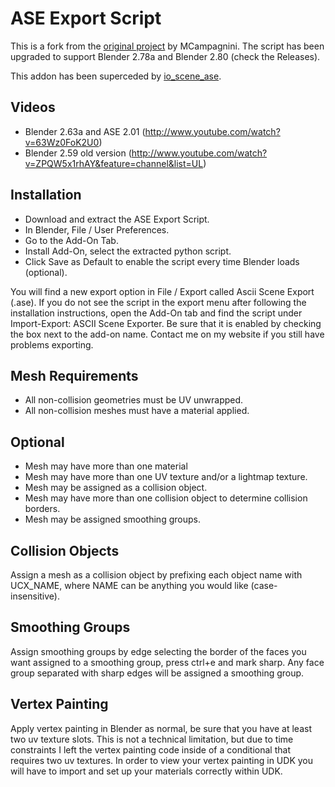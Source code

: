# ASE Export Script

This is a fork from the [original project](http://code.google.com/p/ase-export-vmc/) by MCampagnini. The script has been upgraded to support Blender 2.78a and Blender 2.80 (check the Releases).

This addon has been superceded by [io_scene_ase](https://github.com/DarklightGames/io_scene_ase).

## Videos
* Blender 2.63a and ASE 2.01 (http://www.youtube.com/watch?v=63Wz0FoK2U0)
* Blender 2.59 old version (http://www.youtube.com/watch?v=ZPQW5x1rhAY&feature=channel&list=UL)

## Installation
* Download and extract the ASE Export Script.
* In Blender, File / User Preferences.
* Go to the Add-On Tab.
* Install Add-On, select the extracted python script.
* Click Save as Default to enable the script every time Blender loads (optional).

You will find a new export option in File / Export called Ascii Scene Export (.ase).  If you do not see the script in the export menu after following the installation instructions, open the Add-On tab and find the script under Import-Export: ASCII Scene Exporter.  Be sure that it is enabled by checking the box next to the add-on name.  Contact me on my website if you still have problems exporting.

## Mesh Requirements
* All non-collision geometries must be UV unwrapped.
* All non-collision meshes must have a material applied.

## Optional
* Mesh may have more than one material
* Mesh may have more than one UV texture and/or a lightmap texture.
* Mesh may be assigned as a collision object.
* Mesh may have more than one collision object to determine collision borders.
* Mesh may be assigned smoothing groups.

## Collision Objects
Assign a mesh as a collision object by prefixing each object name with UCX_NAME, where NAME can be anything you would like (case-insensitive).

## Smoothing Groups
Assign smoothing groups by edge selecting the border of the faces you want assigned to a smoothing group, press ctrl+e and mark sharp.  Any face group separated with sharp edges will be assigned a smoothing group.

## Vertex Painting
Apply vertex painting in Blender as normal, be sure that you have at least two uv texture slots.  This is not a technical limitation, but due to time constraints I left the vertex painting code inside of a conditional that requires two uv textures.  In order to view your vertex painting in UDK you will have to import and set up your materials correctly within UDK.
